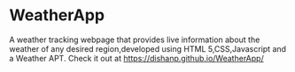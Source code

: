 # WeatherApp
A weather tracking webpage that provides live information about the weather of any desired region,developed using HTML 5,CSS,Javascript and a Weather APT.
Check it out at https://dishanp.github.io/WeatherApp/
